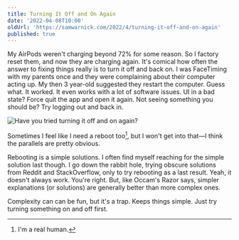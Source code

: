 ```yaml
---
title: Turning It Off and On Again
date: '2022-04-08T10:00'
oldUrl: 'https://samwarnick.com/2022/4/turning-it-off-and-on-again'
published: true
---
```


My AirPods weren't charging beyond 72% for some reason. So I factory reset them, and now they are charging again. It's comical how often the answer to fixing things really is to turn it off and back on. I was FaceTiming with my parents once and they were complaining about their computer acting up. My then 3 year-old suggested they restart the computer. Guess what. It worked. It even works with a lot of software issues. UI in a bad state? Force quit the app and open it again. Not seeing something you should be? Try logging out and back in.

![Have you tried turning it off and on again?](https://samwarnick.com/media/1649427618_it-crowd.gif)

Sometimes I feel like I need a reboot too[^1], but I won't get into that—I think the parallels are pretty obvious.

Rebooting is a simple solutions. I often find myself reaching for the simple solution last though. I go down the rabbit hole, trying obscure solutions from  Reddit and StackOverflow, only to try rebooting as a last result. Yeah, it doesn't always work. You're right. But, like Occam's Razor says, simpler explanations (or solutions) are generally better than more complex ones.

Complexity can can be fun, but it's a trap. Keeps things simple. Just try turning something on and off first.

[^1]: I'm a real human.
